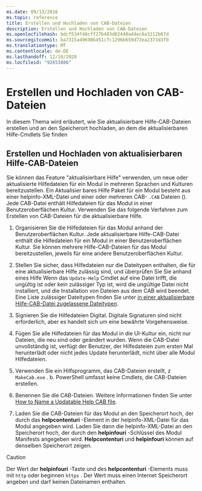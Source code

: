 ```yaml
---
ms.date: 09/13/2016
ms.topic: reference
title: Erstellen und Hochladen von CAB-Dateien
description: Erstellen und Hochladen von CAB-Dateien
ms.openlocfilehash: bdcf534f48cff27b403d82440ad4ec6a3212b67d
ms.sourcegitcommit: ba7315a496986451cfc1296b659d73ea2373d3f0
ms.translationtype: MT
ms.contentlocale: de-DE
ms.lasthandoff: 12/10/2020
ms.locfileid: "92653886"
---
```

# <a name="how-to-create-and-upload-cab-files"></a>Erstellen und Hochladen von CAB-Dateien

In diesem Thema wird erläutert, wie Sie aktualisierbare Hilfe-CAB-Dateien erstellen und an den Speicherort hochladen, an dem die aktualisierbaren Hilfe-Cmdlets Sie finden

## <a name="how-to-create-and-upload-updatable-help-cab-files"></a>Erstellen und Hochladen von aktualisierbaren Hilfe-CAB-Dateien

Sie können das Feature "aktualisierbare Hilfe" verwenden, um neue oder aktualisierte Hilfedateien für ein Modul in mehreren Sprachen und Kulturen bereitzustellen. Ein Aktualisier bares Hilfe Paket für ein Modul besteht aus einer helpinfo-XML-Datei und einer oder mehreren CAB- `.CAB` Dateien (). Jede CAB-Datei enthält Hilfedateien für das Modul in einer Benutzeroberflächen Kultur. Verwenden Sie das folgende Verfahren zum Erstellen von CAB-Dateien für die aktualisierbare Hilfe.

1. Organisieren Sie die Hilfedateien für das Modul anhand der Benutzeroberflächen Kultur. Jede aktualisierbare Hilfe-CAB-Datei enthält die Hilfedateien für ein Modul in einer Benutzeroberflächen Kultur. Sie können mehrere Hilfe-CAB-Dateien für das Modul bereitzustellen, jeweils für eine andere Benutzeroberflächen Kultur.

1. Stellen Sie sicher, dass Hilfedateien nur die Dateitypen enthalten, die für eine aktualisierbare Hilfe zulässig sind, und überprüfen Sie Sie anhand eines Hilfe Wenn das `Update-Help` Cmdlet auf eine Datei trifft, die ungültig ist oder kein zulässiger Typ ist, wird die ungültige Datei nicht installiert, und die Installation von Dateien aus dem CAB wird beendet. Eine Liste zulässiger Dateitypen finden Sie unter [in einer aktualisierbare Hilfe-CAB-Datei zugelassene Dateitypen](./file-types-permitted-in-an-updatable-help-cab-file.md).

1. Signieren Sie die Hilfedateien Digital. Digitale Signaturen sind nicht erforderlich, aber es handelt sich um eine bewährte Vorgehensweise.

1. Fügen Sie alle Hilfedateien für das Modul in die UI-Kultur ein, nicht nur Dateien, die neu sind oder geändert wurden. Wenn die CAB-Datei unvollständig ist, verfügt der Benutzer, der Hilfedateien zum ersten Mal herunterlädt oder nicht jedes Update herunterlädt, nicht über alle Modul Hilfedateien.

1. Verwenden Sie ein Hilfsprogramm, das CAB-Dateien erstellt, z `MakeCab.exe` . b. PowerShell umfasst keine Cmdlets, die CAB-Dateien erstellen.

1. Benennen Sie die CAB-Dateien. Weitere Informationen finden Sie unter [How to Name a Updatable Help CAB file](./how-to-name-an-updatable-help-cab-file.md).

1. Laden Sie die CAB-Dateien für das Modul an den Speicherort hoch, der durch das **helpcontenturi** -Element in der helpinfo-XML-Datei für das Modul angegeben wird. Laden Sie dann die helpinfo-XML-Datei an den Speicherort hoch, der durch den **helpinfouri** -Schlüssel des Modul Manifests angegeben wird. **Helpcontenturi** und **helpinfouri** können auf denselben Speicherort zeigen.

> [!CAUTION]
> Der Wert der **helpinfouri** -Taste und des **helpcontenturi** -Elements muss mit `http` oder beginnen `https` . Der Wert muss einen Internet Speicherort angeben und darf keinen Dateinamen enthalten.
